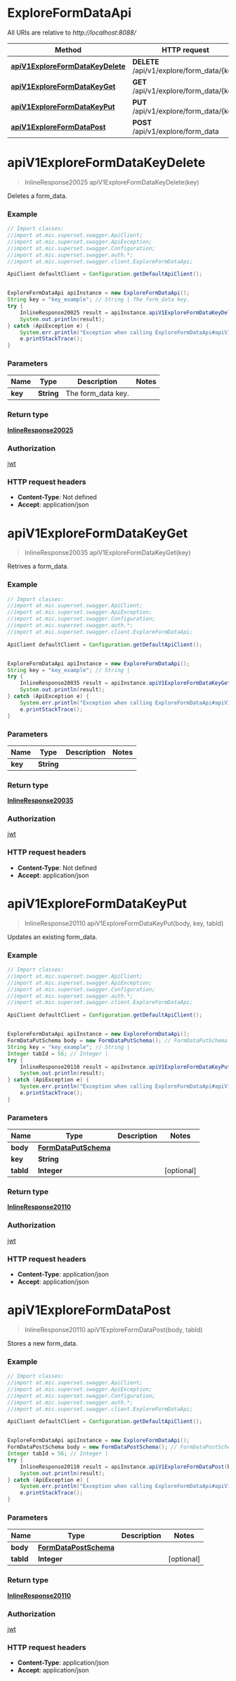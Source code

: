 # ExploreFormDataApi

All URIs are relative to *http://localhost:8088/*

Method | HTTP request | Description
------------- | ------------- | -------------
[**apiV1ExploreFormDataKeyDelete**](ExploreFormDataApi.md#apiV1ExploreFormDataKeyDelete) | **DELETE** /api/v1/explore/form_data/{key} | 
[**apiV1ExploreFormDataKeyGet**](ExploreFormDataApi.md#apiV1ExploreFormDataKeyGet) | **GET** /api/v1/explore/form_data/{key} | 
[**apiV1ExploreFormDataKeyPut**](ExploreFormDataApi.md#apiV1ExploreFormDataKeyPut) | **PUT** /api/v1/explore/form_data/{key} | 
[**apiV1ExploreFormDataPost**](ExploreFormDataApi.md#apiV1ExploreFormDataPost) | **POST** /api/v1/explore/form_data | 

<a name="apiV1ExploreFormDataKeyDelete"></a>
# **apiV1ExploreFormDataKeyDelete**
> InlineResponse20025 apiV1ExploreFormDataKeyDelete(key)



Deletes a form_data.

### Example
```java
// Import classes:
//import at.mic.superset.swagger.ApiClient;
//import at.mic.superset.swagger.ApiException;
//import at.mic.superset.swagger.Configuration;
//import at.mic.superset.swagger.auth.*;
//import at.mic.superset.swagger.client.ExploreFormDataApi;

ApiClient defaultClient = Configuration.getDefaultApiClient();


ExploreFormDataApi apiInstance = new ExploreFormDataApi();
String key = "key_example"; // String | The form_data key.
try {
    InlineResponse20025 result = apiInstance.apiV1ExploreFormDataKeyDelete(key);
    System.out.println(result);
} catch (ApiException e) {
    System.err.println("Exception when calling ExploreFormDataApi#apiV1ExploreFormDataKeyDelete");
    e.printStackTrace();
}
```

### Parameters

Name | Type | Description  | Notes
------------- | ------------- | ------------- | -------------
 **key** | **String**| The form_data key. |

### Return type

[**InlineResponse20025**](InlineResponse20025.md)

### Authorization

[jwt](../README.md#jwt)

### HTTP request headers

 - **Content-Type**: Not defined
 - **Accept**: application/json

<a name="apiV1ExploreFormDataKeyGet"></a>
# **apiV1ExploreFormDataKeyGet**
> InlineResponse20035 apiV1ExploreFormDataKeyGet(key)



Retrives a form_data.

### Example
```java
// Import classes:
//import at.mic.superset.swagger.ApiClient;
//import at.mic.superset.swagger.ApiException;
//import at.mic.superset.swagger.Configuration;
//import at.mic.superset.swagger.auth.*;
//import at.mic.superset.swagger.client.ExploreFormDataApi;

ApiClient defaultClient = Configuration.getDefaultApiClient();


ExploreFormDataApi apiInstance = new ExploreFormDataApi();
String key = "key_example"; // String | 
try {
    InlineResponse20035 result = apiInstance.apiV1ExploreFormDataKeyGet(key);
    System.out.println(result);
} catch (ApiException e) {
    System.err.println("Exception when calling ExploreFormDataApi#apiV1ExploreFormDataKeyGet");
    e.printStackTrace();
}
```

### Parameters

Name | Type | Description  | Notes
------------- | ------------- | ------------- | -------------
 **key** | **String**|  |

### Return type

[**InlineResponse20035**](InlineResponse20035.md)

### Authorization

[jwt](../README.md#jwt)

### HTTP request headers

 - **Content-Type**: Not defined
 - **Accept**: application/json

<a name="apiV1ExploreFormDataKeyPut"></a>
# **apiV1ExploreFormDataKeyPut**
> InlineResponse20110 apiV1ExploreFormDataKeyPut(body, key, tabId)



Updates an existing form_data.

### Example
```java
// Import classes:
//import at.mic.superset.swagger.ApiClient;
//import at.mic.superset.swagger.ApiException;
//import at.mic.superset.swagger.Configuration;
//import at.mic.superset.swagger.auth.*;
//import at.mic.superset.swagger.client.ExploreFormDataApi;

ApiClient defaultClient = Configuration.getDefaultApiClient();


ExploreFormDataApi apiInstance = new ExploreFormDataApi();
FormDataPutSchema body = new FormDataPutSchema(); // FormDataPutSchema | 
String key = "key_example"; // String | 
Integer tabId = 56; // Integer | 
try {
    InlineResponse20110 result = apiInstance.apiV1ExploreFormDataKeyPut(body, key, tabId);
    System.out.println(result);
} catch (ApiException e) {
    System.err.println("Exception when calling ExploreFormDataApi#apiV1ExploreFormDataKeyPut");
    e.printStackTrace();
}
```

### Parameters

Name | Type | Description  | Notes
------------- | ------------- | ------------- | -------------
 **body** | [**FormDataPutSchema**](FormDataPutSchema.md)|  |
 **key** | **String**|  |
 **tabId** | **Integer**|  | [optional]

### Return type

[**InlineResponse20110**](InlineResponse20110.md)

### Authorization

[jwt](../README.md#jwt)

### HTTP request headers

 - **Content-Type**: application/json
 - **Accept**: application/json

<a name="apiV1ExploreFormDataPost"></a>
# **apiV1ExploreFormDataPost**
> InlineResponse20110 apiV1ExploreFormDataPost(body, tabId)



Stores a new form_data.

### Example
```java
// Import classes:
//import at.mic.superset.swagger.ApiClient;
//import at.mic.superset.swagger.ApiException;
//import at.mic.superset.swagger.Configuration;
//import at.mic.superset.swagger.auth.*;
//import at.mic.superset.swagger.client.ExploreFormDataApi;

ApiClient defaultClient = Configuration.getDefaultApiClient();


ExploreFormDataApi apiInstance = new ExploreFormDataApi();
FormDataPostSchema body = new FormDataPostSchema(); // FormDataPostSchema | 
Integer tabId = 56; // Integer | 
try {
    InlineResponse20110 result = apiInstance.apiV1ExploreFormDataPost(body, tabId);
    System.out.println(result);
} catch (ApiException e) {
    System.err.println("Exception when calling ExploreFormDataApi#apiV1ExploreFormDataPost");
    e.printStackTrace();
}
```

### Parameters

Name | Type | Description  | Notes
------------- | ------------- | ------------- | -------------
 **body** | [**FormDataPostSchema**](FormDataPostSchema.md)|  |
 **tabId** | **Integer**|  | [optional]

### Return type

[**InlineResponse20110**](InlineResponse20110.md)

### Authorization

[jwt](../README.md#jwt)

### HTTP request headers

 - **Content-Type**: application/json
 - **Accept**: application/json

